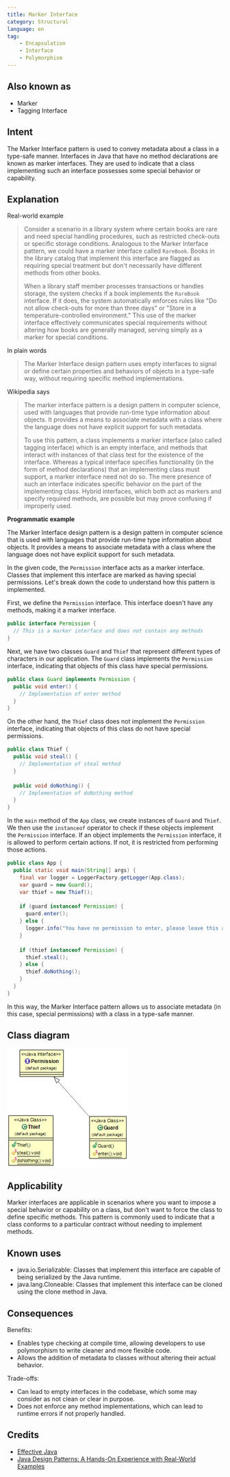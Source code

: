 ```yaml
---
title: Marker Interface
category: Structural
language: en
tag:
    - Encapsulation
    - Interface
    - Polymorphism
---
```


## Also known as

* Marker
* Tagging Interface

## Intent

The Marker Interface pattern is used to convey metadata about a class in a type-safe manner. Interfaces in Java that have no method declarations are known as marker interfaces. They are used to indicate that a class implementing such an interface possesses some special behavior or capability.

## Explanation

Real-world example

> Consider a scenario in a library system where certain books are rare and need special handling procedures, such as restricted check-outs or specific storage conditions. Analogous to the Marker Interface pattern, we could have a marker interface called `RareBook`. Books in the library catalog that implement this interface are flagged as requiring special treatment but don't necessarily have different methods from other books.
>
> When a library staff member processes transactions or handles storage, the system checks if a book implements the `RareBook` interface. If it does, the system automatically enforces rules like "Do not allow check-outs for more than three days" or "Store in a temperature-controlled environment." This use of the marker interface effectively communicates special requirements without altering how books are generally managed, serving simply as a marker for special conditions.

In plain words

> The Marker Interface design pattern uses empty interfaces to signal or define certain properties and behaviors of objects in a type-safe way, without requiring specific method implementations.

Wikipedia says

> The marker interface pattern is a design pattern in computer science, used with languages that provide run-time type information about objects. It provides a means to associate metadata with a class where the language does not have explicit support for such metadata.
>
> To use this pattern, a class implements a marker interface (also called tagging interface) which is an empty interface, and methods that interact with instances of that class test for the existence of the interface. Whereas a typical interface specifies functionality (in the form of method declarations) that an implementing class must support, a marker interface need not do so. The mere presence of such an interface indicates specific behavior on the part of the implementing class. Hybrid interfaces, which both act as markers and specify required methods, are possible but may prove confusing if improperly used.

**Programmatic example**

The Marker Interface design pattern is a design pattern in computer science that is used with languages that provide run-time type information about objects. It provides a means to associate metadata with a class where the language does not have explicit support for such metadata.

In the given code, the `Permission` interface acts as a marker interface. Classes that implement this interface are marked as having special permissions. Let's break down the code to understand how this pattern is implemented.

First, we define the `Permission` interface. This interface doesn't have any methods, making it a marker interface.

```java
public interface Permission {
  // This is a marker interface and does not contain any methods
}
```

Next, we have two classes `Guard` and `Thief` that represent different types of characters in our application. The `Guard` class implements the `Permission` interface, indicating that objects of this class have special permissions.

```java
public class Guard implements Permission {
  public void enter() {
    // Implementation of enter method
  }
}
```

On the other hand, the `Thief` class does not implement the `Permission` interface, indicating that objects of this class do not have special permissions.

```java
public class Thief {
  public void steal() {
    // Implementation of steal method
  }

  public void doNothing() {
    // Implementation of doNothing method
  }
}
```

In the `main` method of the `App` class, we create instances of `Guard` and `Thief`. We then use the `instanceof` operator to check if these objects implement the `Permission` interface. If an object implements the `Permission` interface, it is allowed to perform certain actions. If not, it is restricted from performing those actions.

```java
public class App {
  public static void main(String[] args) {
    final var logger = LoggerFactory.getLogger(App.class);
    var guard = new Guard();
    var thief = new Thief();

    if (guard instanceof Permission) {
      guard.enter();
    } else {
      logger.info("You have no permission to enter, please leave this area");
    }

    if (thief instanceof Permission) {
      thief.steal();
    } else {
      thief.doNothing();
    }
  }
}
```

In this way, the Marker Interface pattern allows us to associate metadata (in this case, special permissions) with a class in a type-safe manner.

## Class diagram

![Marker Interface](./etc/MarkerDiagram.png "Marker Interface")

## Applicability

Marker interfaces are applicable in scenarios where you want to impose a special behavior or capability on a class, but don't want to force the class to define specific methods. This pattern is commonly used to indicate that a class conforms to a particular contract without needing to implement methods.

## Known uses

* java.io.Serializable: Classes that implement this interface are capable of being serialized by the Java runtime.
* java.lang.Cloneable: Classes that implement this interface can be cloned using the clone method in Java.

## Consequences

Benefits:

* Enables type checking at compile time, allowing developers to use polymorphism to write cleaner and more flexible code.
* Allows the addition of metadata to classes without altering their actual behavior.

Trade-offs:

* Can lead to empty interfaces in the codebase, which some may consider as not clean or clear in purpose.
* Does not enforce any method implementations, which can lead to runtime errors if not properly handled.

## Credits

* [Effective Java](https://amzn.to/4cGk2Jz)
* [Java Design Patterns: A Hands-On Experience with Real-World Examples](https://amzn.to/3yhh525)
